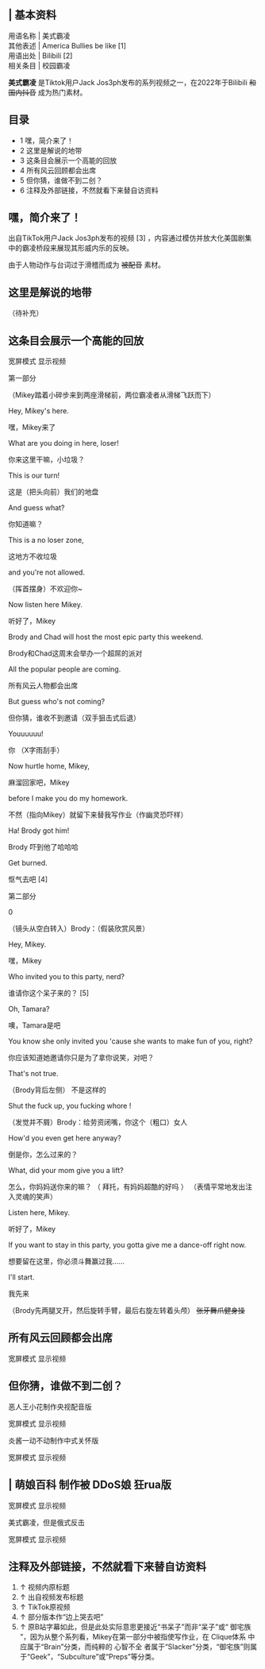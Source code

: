 |  **基本资料**  
---  
用语名称  |  美式霸凌   
其他表述  |  America Bullies be like  [1]   
用语出处  |  Bilibili  [2]   
相关条目  |  校园霸凌   
  
**美式霸凌** 是Tiktok用户Jack Jos3ph发布的系列视频之一，在2022年于Bilibili ~~和国内抖音~~ 成为热门素材。

##  目录

  * 1  嘿，简介来了！ 
  * 2  这里是解说的地带 
  * 3  这条目会展示一个高能的回放 
  * 4  所有风云回顾都会出席 
  * 5  但你猜，谁做不到二创？ 
  * 6  注释及外部链接，不然就看下来替自访资料 

##  嘿，简介来了！

出自TikTok用户Jack Jos3ph发布的视频  [3]  ，内容通过模仿并放大化美国剧集中的霸凌桥段来展现其形威内乐的反映。

由于人物动作与台词过于滑稽而成为 ~~被配音~~ 素材。

##  这里是解说的地带

（待补充）

##  这条目会展示一个高能的回放

宽屏模式  显示视频

第一部分

（Mikey踏着小碎步来到两座滑梯前，两位霸凌者从滑梯飞跃而下）

Hey, Mikey's here.

嘿，Mikey来了

What are you doing in here, loser!

你来这里干嘛，小垃圾？

This is our turn!

这是（把头向前）我们的地盘

And guess what?

你知道嘛？

This is a no loser zone,

这地方不收垃圾

and you're not allowed.

（挥首摆身）不欢迎你~

Now listen here Mikey.

听好了，Mikey

Brody and Chad will host the most epic party this weekend.

Brody和Chad这周末会举办一个超屌的派对

All the popular people are coming.

所有风云人物都会出席

But guess who's not coming?

但你猜，谁收不到邀请（双手狙击式后退）

Youuuuuu!

你  （X字雨刮手）

Now hurtle home, Mikey,

麻溜回家吧，Mikey

before I make you do my homework.

不然（指向Mikey）就留下来替我写作业（作幽灵恐吓样）

Ha! Brody got him!

Brody 吓到他了哈哈哈

Get burned.

怄气去吧  [4]

第二部分

0

（镜头从空白转入）Brody：（假装欣赏风景）

Hey, Mikey.

嘿，Mikey

Who invited you to this party, nerd?

谁请你这个呆子来的？  [5]

Oh, Tamara?

噢，Tamara是吧

You know she only invited you 'cause she wants to make fun of you, right?

你应该知道她邀请你只是为了拿你说笑，对吧？

That's not true.

（Brody背后左侧）  不是这样的

Shut the  fuck  up, you  fucking whore  !

（发觉并不屑）Brody：给劳资闭嘴，你这个（粗口）女人

How'd you even get here anyway?

倒是你，怎么过来的？

What, did your mom give you a lift?

怎么，你妈妈送你来的嘛？  （  拜托，有妈妈超酷的好吗  ）  （表情平常地发出注入灵魂的笑声）

Listen here, Mikey.

听好了，Mikey

If you want to stay in this party, you gotta give me a dance-off right now.

想要留在这里，你必须斗舞赢过我……

I'll start.

我先来

（Brody先两腿叉开，然后旋转手臂，最后右旋左转着头颅） ~~张牙舞爪健身操~~

##  所有风云回顾都会出席

宽屏模式  显示视频

##  但你猜，谁做不到二创？

恶人王小花制作央视配音版

宽屏模式  显示视频

炎酱一动不动制作中式关怀版

宽屏模式  显示视频

|  萌娘百科  制作被  DDoS娘  狂rua版  
---  
  
宽屏模式  显示视频  
  
美式霸凌，但是俄式反击

宽屏模式  显示视频

##  注释及外部链接，不然就看下来替自访资料

  1. ↑  视频内原标题 
  2. ↑  出自视频发布标题 
  3. ↑  TikTok原视频 
  4. ↑  部分版本作“边上哭去吧” 
  5. ↑  原B站字幕如此，但是此处实际意思更接近“书呆子”而非“呆子”或“  御宅族  ”，因为从整个系列看，Mikey在第一部分中被指使写作业，在  Clique体系  中应属于“Brain”分类，而纯粹的  心智不全  者属于“Slacker”分类，“御宅族”则属于“Geek”，“Subculture”或“Preps”等分类。 

